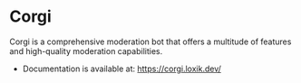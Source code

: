 # Corgi
Corgi is a comprehensive moderation bot that offers a multitude of features and high-quality moderation capabilities.

- Documentation is available at: https://corgi.loxik.dev/